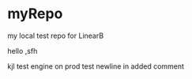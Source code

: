 # myRepo
my local test repo for LinearB

hello
,sfh

kjl
test engine on prod
test newline in added comment
